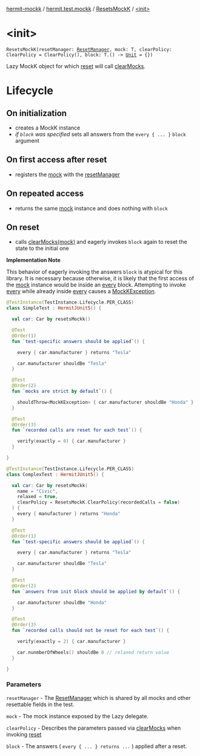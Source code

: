 [hermit-mockk](../../index.md) / [hermit.test.mockk](../index.md) / [ResetsMockK](index.md) / [&lt;init&gt;](./-init-.md)

# &lt;init&gt;

`ResetsMockK(resetManager: `[`ResetManager`](https://rbusarow.github.io/Hermit/hermit-core/hermit.test/-reset-manager/index.md)`, mock: T, clearPolicy: ClearPolicy = ClearPolicy(), block: T.() -> `[`Unit`](https://kotlinlang.org/api/latest/jvm/stdlib/kotlin/-unit/index.html)` = {})`

Lazy MockK object for which [reset](reset.md) will call [clearMocks](#).

# Lifecycle

## On initialization

* creates a MockK instance
* *if `block` was specified* sets all answers from the `every { ... }` `block` argument

## On first access after reset

* registers the [mock](#) with the [resetManager](#)

## On repeated access

* returns the same [mock](#) instance and does nothing with `block`

## On reset

* calls [clearMocks(mock)](#) and eagerly invokes `block` again to reset the state to the initial one

**Implementation Note**

This behavior of eagerly invoking the answers `block` is atypical for this library.  It is necessary
because otherwise, it is likely that the first access of the [mock](#) instance would be inside an [every](#) block.
Attempting to invoke [every](#) while already inside [every](#) causes a [MockKException](#).

``` kotlin
@TestInstance(TestInstance.Lifecycle.PER_CLASS)
class SimpleTest : HermitJUnit5() {

  val car: Car by resetsMockk()

  @Test
  @Order(1)
  fun `test-specific answers should be applied`() {

    every { car.manufacturer } returns "Tesla"

    car.manufacturer shouldBe "Tesla"
  }

  @Test
  @Order(2)
  fun `mocks are strict by default`() {

    shouldThrow<MockKException> { car.manufacturer shouldBe "Honda" }
  }

  @Test
  @Order(3)
  fun `recorded calls are reset for each test`() {

    verify(exactly = 0) { car.manufacturer }
  }

}
```

``` kotlin
@TestInstance(TestInstance.Lifecycle.PER_CLASS)
class ComplexTest : HermitJUnit5() {

  val car: Car by resetsMockk(
    name = "Civic",
    relaxed = true,
    clearPolicy = ResetsMockK.ClearPolicy(recordedCalls = false)
  ) {
    every { manufacturer } returns "Honda"
  }

  @Test
  @Order(1)
  fun `test-specific answers should be applied`() {

    every { car.manufacturer } returns "Tesla"

    car.manufacturer shouldBe "Tesla"
  }

  @Test
  @Order(2)
  fun `answers from init block should be applied by default`() {

    car.manufacturer shouldBe "Honda"
  }

  @Test
  @Order(3)
  fun `recorded calls should not be reset for each test`() {

    verify(exactly = 2) { car.manufacturer }

    car.nunmberOfWheels() shouldBe 0 // relaxed return value
  }

}
```

### Parameters

`resetManager` - The [ResetManager](https://rbusarow.github.io/Hermit/hermit-core/hermit.test/-reset-manager/index.md) which is shared by all mocks and other resettable fields in the test.

`mock` - The mock instance exposed by the Lazy delegate.

`clearPolicy` - Describes the parameters passed via [clearMocks](#) when invoking [reset](reset.md)

`block` - The answers ( `every { ... } returns ...` ) applied after a reset.